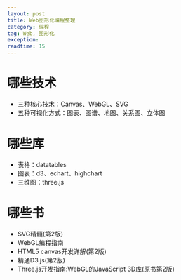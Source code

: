 ```yaml
---
layout: post
title: Web图形化编程整理
category: 编程
tag: Web, 图形化
exception: 
readtime: 15
---
```


# 哪些技术
* 三种核心技术：Canvas、WebGL、SVG
* 五种可视化方式：图表、图谱、地图、关系图、立体图

# 哪些库
* 表格：datatables
* 图表：d3、echart、highchart
* 三维图：three.js

# 哪些书
* SVG精髓(第2版)
* WebGL编程指南
* HTML5 canvas开发详解(第2版)
* 精通D3.js(第2版)
* Three.js开发指南:WebGL的JavaScript 3D库(原书第2版)



